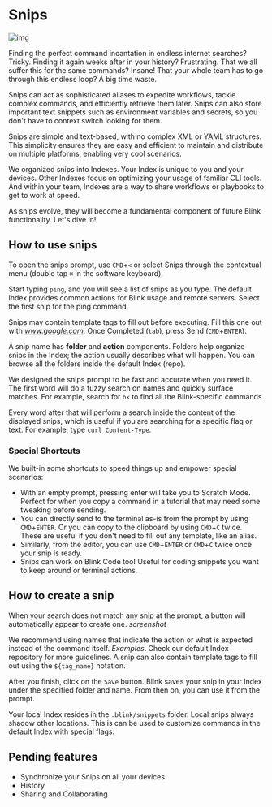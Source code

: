 # Snips

[![img](https://imgs.xkcd.com/comics/tar.png)](https://xkcd.com/1168)

Finding the perfect command incantation in endless internet searches? Tricky. Finding it again weeks after in your history? Frustrating. That we all suffer this for the same commands? Insane! That your whole team has to go through this endless loop? A big time waste.

Snips can act as sophisticated aliases to expedite workflows, tackle complex commands, and efficiently retrieve them later. Snips can also store important text snippets such as environment variables and secrets, so you don't have to context switch looking for them. 

Snips are simple and text-based, with no complex XML or YAML structures. This simplicity ensures they are easy and efficient to maintain and distribute on multiple platforms, enabling very cool scenarios. 

We organized snips into Indexes. Your Index is unique to you and your devices. Other Indexes focus on optimizing your usage of familiar CLI tools. And within your team, Indexes are a way to share workflows or playbooks to get to work at speed.

As snips evolve, they will become a fundamental component of future Blink functionality. Let's dive in!

## How to use snips

To open the snips prompt, use  `CMD`+`<` or select Snips through the contextual menu (double tap `⌘` in the software keyboard).
 
Start typing `ping`, and you will see a list of snips as you type. The default Index provides common actions for Blink usage and remote servers. Select the first snip for the ping command.

Snips may contain template tags to fill out before executing. Fill this one out with *www.google.com*. Once Completed (`tab`), press Send (`CMD`+`ENTER`).

A snip name has **folder** and **action** components. Folders help organize snips in the Index; the action usually describes what will happen. You can browse all the folders inside the default Index (repo).

We designed the snips prompt to be fast and accurate when you need it. The first word will do a fuzzy search on names and quickly surface matches. For example, search for `bk` to find all the Blink-specific commands. 

Every word after that will perform a search inside the content of the displayed snips, which is useful if you are searching for a specific flag or text. For example, type `curl Content-Type`.

### Special Shortcuts

We built-in some shortcuts to speed things up and empower special scenarios:

- With an empty prompt, pressing enter will take you to Scratch Mode. Perfect for when you copy a command in a tutorial that may need some tweaking before sending.
- You can directly send to the terminal as-is from the prompt by using `CMD`+`ENTER`. Or you can copy to the clipboard by using `CMD`+`C` twice. These are useful if you don't need to fill out any template, like an alias.
- Similarly, from the editor, you can use `CMD`+`ENTER` or `CMD`+`C` twice once your snip is ready.
- Snips can work on Blink Code too! Useful for coding snippets you want to keep around or terminal actions.

## How to create a snip

When your search does not match any snip at the prompt, a button will automatically appear to create one.
*screenshot*

We recommend using names that indicate the action or what is expected instead of the command itself. *Examples*. Check our default Index repository for more guidelines. A snip can also contain template tags to fill out using the `${tag_name}` notation.

After you finish, click on the `Save` button. Blink saves your snip in your Index under the specified folder and name. From then on, you can use it from the prompt.

Your local Index resides in the `.blink/snippets` folder. Local snips always shadow other locations. This is can be used to customize commands in the default Index with special flags.

## Pending features
- Synchronize your Snips on all your devices.
- History
- Sharing and Collaborating

